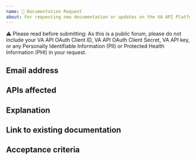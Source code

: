 ```yaml
---
name: 📖 Documentation Request
about: For requesting new documentation or updates on the VA API Platform
---
```


⚠️ Please read before submitting: As this is a public forum, please do not include your VA API OAuth Client ID, VA API OAuth Client Secret, VA API key, or any Personally Identifiable Information (PII) or Protected Health Information (PHI) in your request.


## Email address

<!-- Please include your email address. -->


## APIs affected

<!-- Please list affected APIs (if applicable). -->


## Explanation

<!-- Summary of the request. -->


## Link to existing documentation

<!-- Please provide the link to where the current documentation lives (if applicable). -->


## Acceptance criteria

<!-- List any criteria that developers can use to validate that they have solved your request. -->
